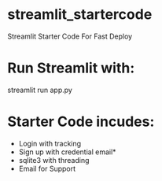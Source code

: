 # streamlit_startercode
Streamlit Starter Code For Fast Deploy

# Run Streamlit with:
streamlit run app.py

# Starter Code incudes:
- Login with tracking
- Sign up with credential email*
- sqlite3 with threading
- Email for Support  
